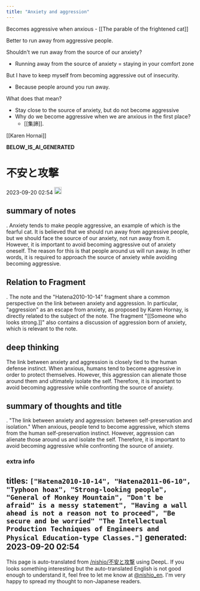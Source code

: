 ```yaml
---
title: "Anxiety and aggression"
---
```


Becomes aggressive when anxious
    - [[The parable of the frightened cat]]

Better to run away from aggressive people.

Shouldn't we run away from the source of our anxiety?
- Running away from the source of anxiety = staying in your comfort zone

But I have to keep myself from becoming aggressive out of insecurity.
- Because people around you run away.

What does that mean?
- Stay close to the source of anxiety, but do not become aggressive
- Why do we become aggressive when we are anxious in the first place?
    - [[集諦]].

[[Karen Hornai]]

__BELOW_IS_AI_GENERATED__
# 不安と攻撃
 2023-09-20 02:54 <img src='https://scrapbox.io/api/pages/nishio-en/omni/icon' alt='omni.icon' height="19.5"/>
## summary of notes
.
Anxiety tends to make people aggressive, an example of which is the fearful cat. It is believed that we should run away from aggressive people, but we should face the source of our anxiety, not run away from it. However, it is important to avoid becoming aggressive out of anxiety oneself. The reason for this is that people around us will run away. In other words, it is required to approach the source of anxiety while avoiding becoming aggressive.

## Relation to Fragment
.
The note and the "Hatena2010-10-14" fragment share a common perspective on the link between anxiety and aggression. In particular, "aggression" as an escape from anxiety, as proposed by Karen Hornay, is directly related to the subject of the note. The fragment "[[Someone who looks strong.]]" also contains a discussion of aggression born of anxiety, which is relevant to the note.

## deep thinking
The link between anxiety and aggression is closely tied to the human defense instinct. When anxious, humans tend to become aggressive in order to protect themselves. However, this aggression can alienate those around them and ultimately isolate the self. Therefore, it is important to avoid becoming aggressive while confronting the source of anxiety.

## summary of thoughts and title
.
"The link between anxiety and aggression: between self-preservation and isolation."
When anxious, people tend to become aggressive, which stems from the human self-preservation instinct. However, aggression can alienate those around us and isolate the self. Therefore, it is important to avoid becoming aggressive while confronting the source of anxiety.

### extra info
titles: `["Hatena2010-10-14", "Hatena2011-06-10", "Typhoon hoax", "Strong-looking people", "General of Monkey Mountain", "Don't be afraid" is a messy statement", "Having a wall ahead is not a reason not to proceed", "Be secure and be worried" "The Intellectual Production Techniques of Engineers and Physical Education-type Classes."]`
generated: 2023-09-20 02:54
---
This page is auto-translated from [/nishio/不安と攻撃](https://scrapbox.io/nishio/不安と攻撃) using DeepL. If you looks something interesting but the auto-translated English is not good enough to understand it, feel free to let me know at [@nishio_en](https://twitter.com/nishio_en). I'm very happy to spread my thought to non-Japanese readers.